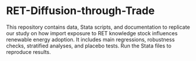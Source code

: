 # RET-Diffusion-through-Trade
This repository contains data, Stata scripts, and documentation to replicate our study on how import exposure to RET knowledge stock influences renewable energy adoption. It includes main regressions, robustness checks, stratified analyses, and placebo tests. Run the Stata files to reproduce results.
